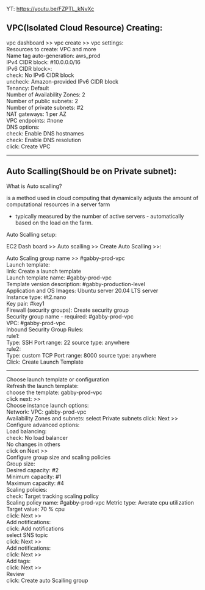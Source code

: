 YT: https://youtu.be/FZPTL_kNvXc  


VPC(Isolated Cloud Resource) Creating:  
-- 

vpc dashboard >> vpc create >> vpc settings:   
Resources to create: VPC and more   
Name tag auto-generation: aws_prod   
IPv4 CIDR block: #10.0.0.0/16    
IPv6 CIDR block>:  
  check: No IPv6 CIDR block  
uncheck: Amazon-provided IPv6 CIDR block  
Tenancy: Default  
Number of Availability Zones: 2  
Number of public subnets: 2  
Number of private subnets: #2  
NAT gateways: 1 per AZ  
VPC endpoints: #none  
DNS options:   
  check: Enable DNS hostnames  
  check: Enable DNS resolution  
click: Create VPC  

------------
Auto Scalling(Should be on Private subnet):  
--  
What is Auto scalling?  

is a method used in cloud computing that dynamically adjusts the amount of computational resources in a server farm   
- typically measured by the number of active servers - automatically based on the load on the farm.  

Auto Scalling setup:  

EC2 Dash board >> Auto scalling >> Create Auto Scalling >>:  

Auto Scaling group name >> #gabby-prod-vpc    
Launch template:    
  link: Create a launch template    
    Launch template name: #gabby-prod-vpc     
    Template version description: #gabby-production-level    
    Application and OS Images: Ubuntu server 20.04 LTS server  
    Instance type: #t2.nano    
    Key pair: #key1  
    Firewall (security groups): Create security group    
    Security group name - required: #gabby-prod-vpc      
    VPC: #gabby-prod-vpc    
    Inbound Security Group Rules:    
      rule1:    
      Type: SSH  Port range: 22 source type: anywhere    
      rule2:   
      Type: custom TCP  Port range: 8000 source type: anywhere  
Click: Create Launch Template  

--------

Choose launch template or configuration  
Refresh the launch template:  
  choose the template: gabby-prod-vpc  
  click next: >>  
    Choose instance launch options:  
      Network: 
        VPC: gabby-prod-vpc  
        Availability Zones and subnets: select Private subnets 
        click: Next >>  
          Configure advanced options:  
            Load balancing:   
              check: No load balancer    
              No changes in others   
              click on Next >>  
                Configure group size and scaling policies  
                  Group size:   
                    Desired capacity: #2  
                    Minimum capacity: #1  
                    Maximum capacity: #4  
                  Scaling policies:  
                    check: Target tracking scaling policy  
                    Scaling policy name: #gabby-prod-vpc 
                    Metric type: Averate cpu utilization  
                    Target value: 70 % cpu  
                    click: Next >>  
                      Add notifications:  
                        click: Add notifications  
                          select SNS topic  
                          click: Next >>   
                            Add notifications:  
                              click: Next >>  
                                Add tags:  
                                  click: Next >>   
                                    Review   
                                    click: Create auto Scalling group  
            
  
